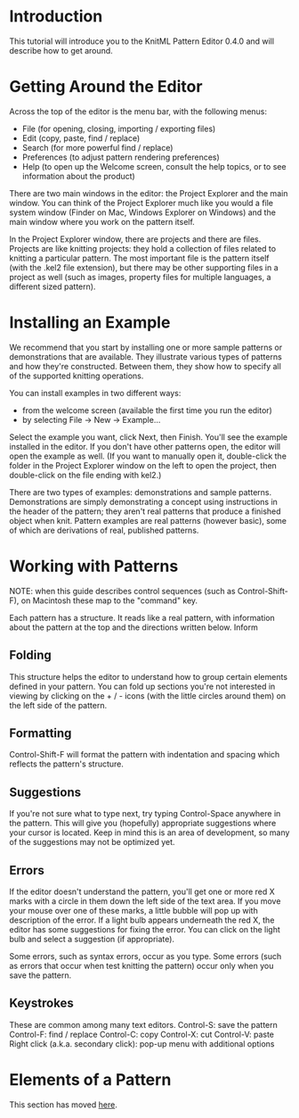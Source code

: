 

# Introduction #
This tutorial will introduce you to the KnitML Pattern Editor 0.4.0 and will describe how to get around.

# Getting Around the Editor #
Across the top of the editor is the menu bar, with the following menus:
  * File (for opening, closing, importing / exporting files)
  * Edit (copy, paste, find / replace)
  * Search (for more powerful find / replace)
  * Preferences (to adjust pattern rendering preferences)
  * Help (to open up the Welcome screen, consult the help topics, or to see information about the product)

There are two main windows in the editor: the Project Explorer and the main window. You can think of the Project Explorer much like you would a file system window (Finder on Mac, Windows Explorer on Windows) and the main window where you work on the pattern itself.

In the Project Explorer window, there are projects and there are files. Projects are like knitting projects: they hold a collection of files related to knitting a particular pattern. The most important file is the pattern itself (with the .kel2 file extension), but there may be other supporting files in a project as well (such as images, property files for multiple languages, a different sized pattern).

# Installing an Example #
We recommend that you start by installing one or more sample patterns or demonstrations that are available. They illustrate various types of patterns and how they're constructed. Between them, they show how to specify all of the supported knitting operations.

You can install examples in two different ways:
  * from the welcome screen (available the first time you run the editor)
  * by selecting File -> New -> Example...

Select the example you want, click Next, then Finish. You'll see the example installed in the editor. If you don't have other patterns open, the editor will open the example as well. (If you want to manually open it, double-click the folder in the Project Explorer window on the left to open the project, then double-click on the file ending with kel2.)

There are two types of examples: demonstrations and sample patterns. Demonstrations are simply demonstrating a concept using instructions in the header of the pattern; they aren't real patterns that produce a finished object when knit. Pattern examples are real patterns (however basic), some of which are derivations of real, published patterns.

# Working with Patterns #
NOTE: when this guide describes control sequences (such as Control-Shift-F), on Macintosh these map to the "command" key.

Each pattern has a structure. It reads like a real pattern, with information about the pattern at the top and the directions written below. Inform

## Folding ##
This structure helps the editor to understand how to group certain elements defined in your pattern. You can fold up sections you're not interested in viewing by clicking on the + / - icons (with the little circles around them) on the left side of the pattern.

## Formatting ##
Control-Shift-F will format the pattern with indentation and spacing which reflects the pattern's structure.

## Suggestions ##
If you're not sure what to type next, try typing Control-Space anywhere in the pattern. This will give you (hopefully) appropriate suggestions where your cursor is located. Keep in mind this is an area of development, so many of the suggestions may not be optimized yet.

## Errors ##
If the editor doesn't understand the pattern, you'll get one or more red X marks with a circle in them down the left side of the text area. If you move your mouse over one of these marks, a little bubble will pop up with description of the error. If a light bulb appears underneath the red X, the editor has some suggestions for fixing the error. You can click on the light bulb and select a suggestion (if appropriate).

Some errors, such as syntax errors, occur as you type. Some errors (such as errors that occur when test knitting the pattern) occur only when you save the pattern.

## Keystrokes ##
These are common among many text editors.
Control-S: save the pattern
Control-F: find / replace
Control-C: copy
Control-X: cut
Control-V: paste
Right click (a.k.a. secondary click): pop-up menu with additional options

# Elements of a Pattern #
This section has moved [here](PatternElements.md).